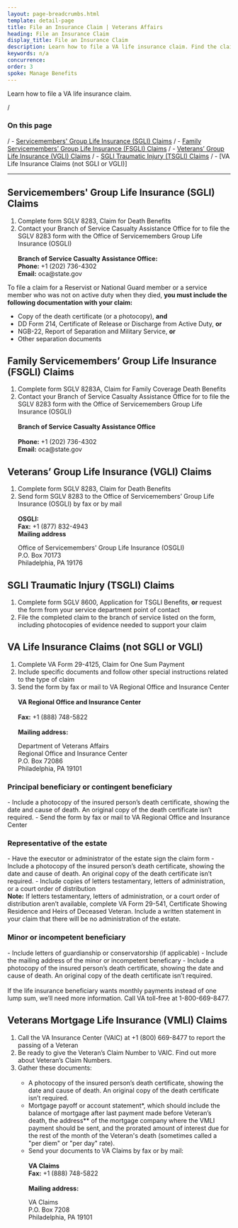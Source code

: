 ```yaml
---
layout: page-breadcrumbs.html
template: detail-page
title: File an Insurance Claim | Veterans Affairs
heading: File an Insurance Claim
display_title: File an Insurance Claim
description: Learn how to file a VA life insurance claim. Find the claim type that applies to you, and review instructions for how to file. 
keywords: n/a
concurrence: 
order: 3
spoke: Manage Benefits
---
```


<div class="va-introtext">

Learn how to file a VA life insurance claim.

</div>


/ <h3>On this page</h3>
/ - [Servicemembers' Group Life Insurance (SGLI) Claims](#assign)
/ - [Family Servicemembers’ Group Life Insurance (FSGLI) Claims](#combined)
/ - [Veterans’ Group Life Insurance (VGLI) Claims](#assign)
/ - [SGLI Traumatic Injury (TSGLI) Claims](#assign)
/ - [VA Life Insurance Claims (not SGLI or VGLI)]

------



<h2>Servicemembers' Group Life Insurance (SGLI) Claims</h2>

<ol class="process">
  <li class="process-step list-one">Complete form SGLV 8283, Claim for Death Benefits</li>
  <li class="process-step list-two">Contact your Branch of Service Casualty Assistance Office for to file the SGLV 8283 form with the Office of Servicemembers Group Life Insurance (OSGLI)
  <br> 
  <br>
    <strong>Branch of Service Casualty Assistance Office:</strong>
<br>
  <strong>Phone:</strong> +1 (202) 736-4302 
<br>
  <strong>Email:</strong> oca@state.gov
  </li>
</ol>
  

To file a claim for a Reservist or National Guard member or a service member who was not on active duty when they died, <strong>you must include the following documentation with your claim:</strong>  

- Copy of the death certificate (or a photocopy), <strong>and</strong>
- DD Form 214, Certificate of Release or Discharge from Active Duty, <strong>or</strong>
- NGB-22, Report of Separation and Military Service, <strong>or</strong>
- Other separation documents


<h2>Family Servicemembers’ Group Life Insurance (FSGLI) Claims</h2>

<ol class="process">
  <li class="process-step list-one">Complete form SGLV 8283A, Claim for Family Coverage Death Benefits</li>
  <li class="process-step list-two">Contact your Branch of Service Casualty Assistance Office for to file the SGLV 8283 form with the Office of Servicemembers Group Life Insurance (OSGLI)
  <br> 
  <br>
    <strong>Branch of Service Casualty Assistance Office</strong>
<br>
<br>
  <strong>Phone:</strong> +1 (202) 736-4302 
<br>
  <strong>Email:</strong> oca@state.gov
  </li>
</ol>

<h2>Veterans’ Group Life Insurance (VGLI) Claims</h2>
  
  <ol class="process">
  <li class="process-step list-one">Complete form SGLV 8283, Claim for Death Benefits</li>
  <li class="process-step list-two">Send form SGLV 8283 to the Office of Servicemembers’ Group Life Insurance (OSGLI) by fax or by mail
  <br> 
  <br>
    <strong>OSGLI:</strong>
    <br>
    <strong>Fax:</strong> +1 (877) 832-4943
<br>
    <strong>Mailing address</strong>
    <p class="va-address-block">
    Office of Servicemembers' Group Life Insurance (OSGLI)<br>
    P.O. Box 70173<br>
    Philadelphia, PA 19176<br>
</p>
  </li>
</ol>

<h2>SGLI Traumatic Injury (TSGLI) Claims</h2>
  
  <ol class="process">
  <li class="process-step list-one">Complete form SGLV 8600, Application for TSGLI Benefits, <strong>or</strong> request the form from your service department point of contact</li>
  <li class="process-step list-two">File the completed claim to the branch of service listed on the form, including photocopies of evidence needed to support your claim</li>
  
</ol>

<h2>VA Life Insurance Claims (not SGLI or VGLI)</h2>
  
  <ol class="process">
  <li class="process-step list-one">Complete VA Form 29-4125, Claim for One Sum Payment</li>
  <li class="process-step list-two">Include specific documents and follow other special instructions related to the type of claim</li>
  <li class="process-step list-three">Send the form by fax or mail to VA Regional Office and Insurance Center
     <br> 
  <br>
    <strong>VA Regional Office and Insurance Center</strong>
    <br>
    <br>
    <strong>Fax:</strong> +1 (888) 748-5822
<br>
   <br>
    <strong>Mailing address:</strong>
    <p class="va-address-block">
    Department of Veterans Affairs<br>
    Regional Office and Insurance Center<br>
    P.O. Box 72086<br>
    Philadelphia, PA 19101
    
</p>
  </li>
 </ol>
  
 <h3>Principal beneficiary or contingent beneficiary</h3>
 - Include a photocopy of the insured person’s death certificate, showing the date and cause of death. An original copy of the death certificate isn’t required.
 - Send the form by fax or mail to VA Regional Office and Insurance Center
  
 <h3>Representative of the estate</h3>
 - Have the executor or administrator of the estate sign the claim form</li>
 - Include a photocopy of the insured person’s death certificate, showing the date and cause of death. An original copy of the death certificate isn’t required.
 - Include copies of letters testamentary, letters of administration, or a court order of distribution
  <br>
    <strong>Note:</strong> If letters testamentary, letters of administration, or a court order of distribution aren’t available, complete VA Form 29-541, Certificate Showing Residence and Heirs of Deceased Veteran. Include a written statement in your claim that there will be no administration of the estate.
    
  <h3>Minor or incompetent beneficiary</h3>
  - Include letters of guardianship or conservatorship (if applicable)
  - Include the mailing address of the minor or incompetent beneficary
  - Include a photocopy of the insured person’s death certificate, showing the date and cause of death. An original copy of the death certificate isn’t required.
<br>
<br>
If the life insurance beneficiary wants monthly payments instead of one lump sum, we’ll need more information. Call VA toll-free at 1-800-669-8477.

 </ol>
 
<h2>Veterans Mortgage Life Insurance (VMLI) Claims</h2>

<ol class="process">
  <li class="process-step list-one">Call the VA Insurance Center (VAIC) at +1 (800) 669-8477 to report the passing of a Veteran</li>
  <li class="process-step list-two">Be ready to give the Veteran’s Claim Number to VAIC. Find out more about Veteran’s Claim Numbers.</li>
  <li class="process-step list-three">Gather these documents: 
  <br>
  <br>
       <ul>
  <li>A photocopy of the insured person’s death certificate, showing the date and cause of death. An original copy of the death certificate isn’t required.</li>
  <li>Mortgage payoff or account statement*, which should include the balance of mortgage after last payment made before Veteran’s death, the address** of the mortgage company where the VMLI payment should be sent, and the prorated amount of interest due for the rest of the month of the Veteran's death (sometimes called a "per diem" or "per day" rate). </li>
 </li>
   <li class="process-step list-four">Send your documents to VA Claims by fax or by mail:
  <br> 
  <br>
    <strong>VA Claims</strong>
<br>
  <strong>Fax:</strong> +1 (888) 748-5822
<br>
<br>
  <b>Mailing address:</b>
  <p class="va-address-block">
  VA Claims<br>
  P.O. Box 7208<br>
  Philadelphia, PA 19101<br>
       
</p>
  </li>
  </ol>


  
  

  
  
  

  


